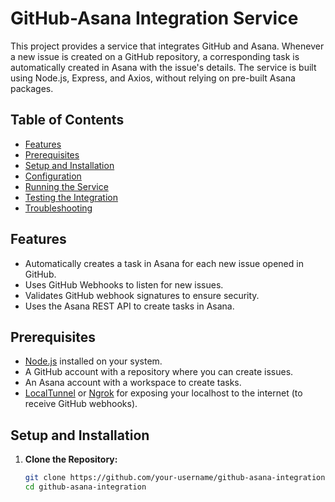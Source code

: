 # GitHub-Asana Integration Service

This project provides a service that integrates GitHub and Asana. Whenever a new issue is created on a GitHub repository, a corresponding task is automatically created in Asana with the issue's details. The service is built using Node.js, Express, and Axios, without relying on pre-built Asana packages.

## Table of Contents

- [Features](#features)
- [Prerequisites](#prerequisites)
- [Setup and Installation](#setup-and-installation)
- [Configuration](#configuration)
- [Running the Service](#running-the-service)
- [Testing the Integration](#testing-the-integration)
- [Troubleshooting](#troubleshooting)

## Features

- Automatically creates a task in Asana for each new issue opened in GitHub.
- Uses GitHub Webhooks to listen for new issues.
- Validates GitHub webhook signatures to ensure security.
- Uses the Asana REST API to create tasks in Asana.

## Prerequisites

- [Node.js](https://nodejs.org/en/) installed on your system.
- A GitHub account with a repository where you can create issues.
- An Asana account with a workspace to create tasks.
- [LocalTunnel](https://theboroer.github.io/localtunnel-www/) or [Ngrok](https://ngrok.com/) for exposing your localhost to the internet (to receive GitHub webhooks).

## Setup and Installation

1. **Clone the Repository:**
   ```bash
   git clone https://github.com/your-username/github-asana-integration.git
   cd github-asana-integration
   ```
